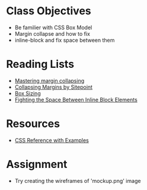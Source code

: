 # Class Objectives
 * Be familier with CSS Box Model
 * Margin collapse and how to fix
 * inline-block and fix space between them

# Reading Lists
 * [Mastering margin collapsing](https://developer.mozilla.org/en-US/docs/Web/CSS/CSS_Box_Model/Mastering_margin_collapsing)
 * [Collapsing Margins by Sitepoint](https://www.sitepoint.com/collapsing-margins/)
 * [Box Sizing](https://css-tricks.com/box-sizing/)
 * [Fighting the Space Between Inline Block Elements](https://css-tricks.com/fighting-the-space-between-inline-block-elements/)

# Resources 
 * [CSS Reference with Examples](http://cssreference.io/)

# Assignment
 * Try creating the wireframes of 'mockup.png' image
